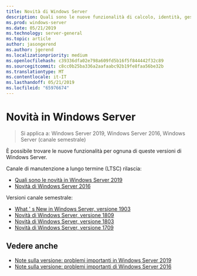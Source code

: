 ```yaml
---
title: Novità di Windows Server
description: Quali sono le nuove funzionalità di calcolo, identità, gestione, automazione, rete, sicurezza e archiviazione.
ms.prod: windows-server
ms.date: 05/21/2019
ms.technology: server-general
ms.topic: article
author: jasongerend
ms.author: jgerend
ms.localizationpriority: medium
ms.openlocfilehash: c39336dfa02e798a609fd5b16f5f844442f32c89
ms.sourcegitcommit: c8cc0b25ba336a2aafaabc92b19fe8faa56be32b
ms.translationtype: MT
ms.contentlocale: it-IT
ms.lasthandoff: 05/21/2019
ms.locfileid: "65976674"
---
```

# <a name="whats-new-in-windows-server"></a>Novità in Windows Server

>Si applica a: Windows Server 2019, Windows Server 2016, Windows Server (canale semestrale)

È possibile trovare le nuove funzionalità per ognuna di queste versioni di Windows Server.  

Canale di manutenzione a lungo termine (LTSC) rilascia:

- [Quali sono le novità in Windows Server 2019](../get-started-19/whats-new-19.md)
- [Novità di Windows Server 2016](whats-new-in-windows-server-2016.md)

Versioni canale semestrale:

- [What ' s New in Windows Server, versione 1903](../get-started-19/whats-new-in-windows-server-1903.md)
- [Novità di Windows Server, versione 1809](whats-new-in-windows-server-1809.md)
- [Novità di Windows Server, versione 1803](whats-new-in-windows-server-1803.md)
- [Novità di Windows Server, versione 1709](whats-new-in-windows-server-1709.md)

## <a name="see-also"></a>Vedere anche

- [Note sulla versione: problemi importanti in Windows Server 2019](../get-started-19/rel-notes-19.md)
- [Note sulla versione: problemi importanti di Windows Server 2016](Windows-Server-2016-GA-Release-Notes.md)